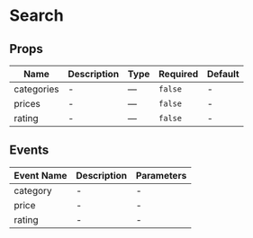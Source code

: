 # Search

## Props

<!-- @vuese:Search:props:start -->
|Name|Description|Type|Required|Default|
|---|---|---|---|---|
|categories|-|—|`false`|-|
|prices|-|—|`false`|-|
|rating|-|—|`false`|-|

<!-- @vuese:Search:props:end -->


## Events

<!-- @vuese:Search:events:start -->
|Event Name|Description|Parameters|
|---|---|---|
|category|-|-|
|price|-|-|
|rating|-|-|

<!-- @vuese:Search:events:end -->


